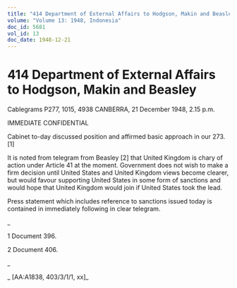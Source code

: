 ```yaml
---
title: "414 Department of External Affairs to Hodgson, Makin and Beasley"
volume: "Volume 13: 1948, Indonesia"
doc_id: 5681
vol_id: 13
doc_date: 1948-12-21
---
```


# 414 Department of External Affairs to Hodgson, Makin and Beasley

Cablegrams P277, 1015, 4938 CANBERRA, 21 December 1948, 2.15 p.m.

IMMEDIATE CONFIDENTIAL

Cabinet to-day discussed position and affirmed basic approach in our 273. [1]

It is noted from telegram from Beasley [2] that United Kingdom is chary of action under Article 41 at the moment. Government does not wish to make a firm decision until United States and United Kingdom views become clearer, but would favour supporting United States in some form of sanctions and would hope that United Kingdom would join if United States took the lead.

Press statement which includes reference to sanctions issued today is contained in immediately following in clear telegram.

_

1 Document 396.

2 Document 406.

_

_ [AA:A1838, 403/3/1/1, xx]_
